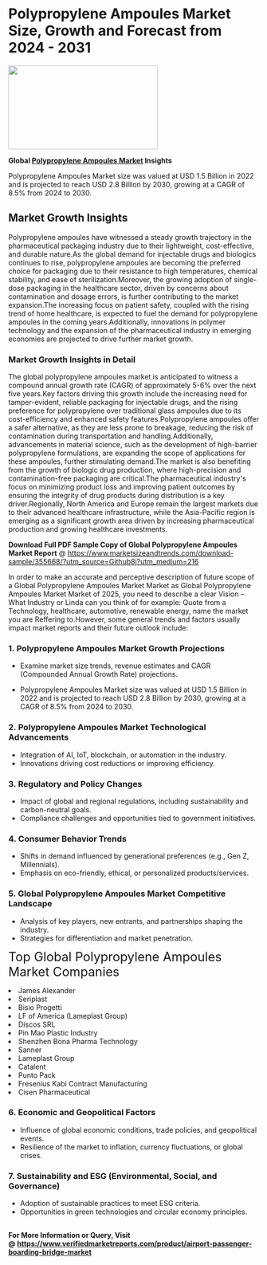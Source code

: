 <H1>Polypropylene Ampoules Market Size, Growth and Forecast from 2024 - 2031</H1><img class="aligncenter size-medium wp-image-584254" src="https://thirdeyenews.in/wp-content/uploads/2024/09/Global-Market-Research-300x168.jpeg" alt="" width="300" height="168" /><p><strong>Global&nbsp;<a href="https://www.marketsizeandtrends.com/download-sample/355668/?utm_source=Github8j?utm_medium=216">Polypropylene Ampoules Market</a> Insights</strong></p><p>Polypropylene Ampoules Market size was valued at USD 1.5 Billion in 2022 and is projected to reach USD 2.8 Billion by 2030, growing at a CAGR of 8.5% from 2024 to 2030.</p><p><h2>Market Growth Insights</h2> Polypropylene ampoules have witnessed a steady growth trajectory in the pharmaceutical packaging industry due to their lightweight, cost-effective, and durable nature.As the global demand for injectable drugs and biologics continues to rise, polypropylene ampoules are becoming the preferred choice for packaging due to their resistance to high temperatures, chemical stability, and ease of sterilization.Moreover, the growing adoption of single-dose packaging in the healthcare sector, driven by concerns about contamination and dosage errors, is further contributing to the market expansion.The increasing focus on patient safety, coupled with the rising trend of home healthcare, is expected to fuel the demand for polypropylene ampoules in the coming years.Additionally, innovations in polymer technology and the expansion of the pharmaceutical industry in emerging economies are projected to drive further market growth. <h3>Market Growth Insights in Detail</h3> The global polypropylene ampoules market is anticipated to witness a compound annual growth rate (CAGR) of approximately 5-6% over the next five years.Key factors driving this growth include the increasing need for tamper-evident, reliable packaging for injectable drugs, and the rising preference for polypropylene over traditional glass ampoules due to its cost-efficiency and enhanced safety features.Polypropylene ampoules offer a safer alternative, as they are less prone to breakage, reducing the risk of contamination during transportation and handling.Additionally, advancements in material science, such as the development of high-barrier polypropylene formulations, are expanding the scope of applications for these ampoules, further stimulating demand.The market is also benefiting from the growth of biologic drug production, where high-precision and contamination-free packaging are critical.The pharmaceutical industry's focus on minimizing product loss and improving patient outcomes by ensuring the integrity of drug products during distribution is a key driver.Regionally, North America and Europe remain the largest markets due to their advanced healthcare infrastructure, while the Asia-Pacific region is emerging as a significant growth area driven by increasing pharmaceutical production and growing healthcare investments.</p><p><span class=""><strong>Download Full PDF Sample Copy of Global Polypropylene Ampoules Market Report</strong> @ <a href="https://www.marketsizeandtrends.com/download-sample/355668/?utm_source=Github8j?utm_medium=216" target="_blank">https://www.marketsizeandtrends.com/download-sample/355668/?utm_source=Github8j?utm_medium=216</a></span></p><p>In order to make an accurate and perceptive description of future scope of a Global&nbsp;Polypropylene Ampoules Market Market as Global&nbsp;Polypropylene Ampoules Market Market of 2025, you need to describe a clear Vision &ndash; What Industry or Linda can you think of for example: Quote from a Technology, healthcare, automotive, renewable energy, name the market you are Reffering to.However, some general trends and factors usually impact market reports and their future outlook include:</p><h3>1.&nbsp;<strong>Polypropylene Ampoules Market Growth Projections</strong></h3><ul><li>Examine market size trends, revenue estimates and CAGR (Compounded Annual Growth Rate) projections.</li><li><p>Polypropylene Ampoules Market size was valued at USD 1.5 Billion in 2022 and is projected to reach USD 2.8 Billion by 2030, growing at a CAGR of 8.5% from 2024 to 2030.</p></li></ul><h3>2.&nbsp;<strong>Polypropylene Ampoules Market Technological Advancements</strong></h3><ul><li>Integration of AI, IoT, blockchain, or automation in the industry.</li><li>Innovations driving cost reductions or improving efficiency.</li></ul><h3>3.&nbsp;<strong>Regulatory and Policy Changes</strong></h3><ul><li>Impact of global and regional regulations, including sustainability and carbon-neutral goals.</li><li>Compliance challenges and opportunities tied to government initiatives.</li></ul><h3>4.&nbsp;<strong>Consumer Behavior Trends</strong></h3><ul><li>Shifts in demand influenced by generational preferences (e.g., Gen Z, Millennials).</li><li>Emphasis on eco-friendly, ethical, or personalized products/services.</li></ul><h3>5.&nbsp;<strong>Global Polypropylene Ampoules Market Competitive Landscape</strong></h3><ul><li>Analysis of key players, new entrants, and partnerships shaping the industry.</li><li>Strategies for differentiation and market penetration.</li></ul><p data-pm-slice="1 1 []"><span style="color: inherit; font-family: inherit; font-size: 25px;">Top Global Polypropylene Ampoules Market Companies</span></p><div class="" data-test-id=""><p><li>James Alexander</li><li> Seriplast</li><li> Bisio Progetti</li><li> LF of America (Lameplast Group)</li><li> Discos SRL</li><li> Pin Mao Plastic Industry</li><li> Shenzhen Bona Pharma Technology</li><li> Sanner</li><li> Lameplast Group</li><li> Catalent</li><li> Punto Pack</li><li> Fresenius Kabi Contract Manufacturing</li><li> Cisen Pharmaceutical</li></p></div><h3>6.&nbsp;<strong>Economic and Geopolitical Factors</strong></h3><ul><li>Influence of global economic conditions, trade policies, and geopolitical events.</li><li>Resilience of the market to inflation, currency fluctuations, or global crises.</li></ul><h3>7.&nbsp;<strong>Sustainability and ESG (Environmental, Social, and Governance)</strong></h3><ul><li>Adoption of sustainable practices to meet ESG criteria.</li><li>Opportunities in green technologies and circular economy principles.</li></ul><h2><strong style="font-size: 14px;">For More Information or Query, Visit @&nbsp;</strong><a style="background-color: #ffffff; font-size: 14px;" href="https://www.marketsizeandtrends.com/report/polypropylene-ampoules-market/" target="_blank">https://www.verifiedmarketreports.com/product/airport-passenger-boarding-bridge-market</a></h2>